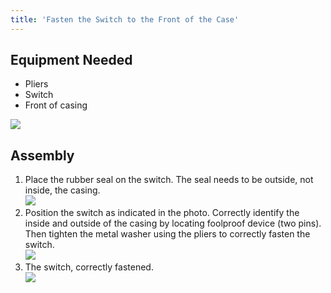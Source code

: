 ```yaml
---
title: 'Fasten the Switch to the Front of the Case'
---
```


## Equipment Needed
- Pliers
- Switch
- Front of casing

![](_MG_5282.JPG)

## Assembly

1. Place the rubber seal on the switch. The seal needs to be outside, not inside, the casing.    
    ![](_MG_5284.JPG)  
2. Position the switch as indicated in the photo. Correctly identify the inside and outside of the casing by locating foolproof device (two pins). Then tighten the metal washer using the pliers to correctly fasten the switch.     
    ![](_MG_5285.JPG)  
3. The switch, correctly fastened.     
    ![](_MG_5286.JPG)  




